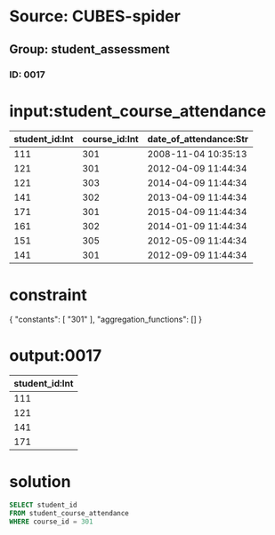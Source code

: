 # Source: CUBES-spider
## Group: student_assessment
### ID: 0017

# input:student_course_attendance

| student_id:Int | course_id:Int | date_of_attendance:Str |
|---|---|---|
| 111 | 301 | 2008-11-04 10:35:13 |
| 121 | 301 | 2012-04-09 11:44:34 |
| 121 | 303 | 2014-04-09 11:44:34 |
| 141 | 302 | 2013-04-09 11:44:34 |
| 171 | 301 | 2015-04-09 11:44:34 |
| 161 | 302 | 2014-01-09 11:44:34 |
| 151 | 305 | 2012-05-09 11:44:34 |
| 141 | 301 | 2012-09-09 11:44:34 |

# constraint

{
  "constants": [
    "301"
  ],
  "aggregation_functions": []
}

# output:0017

| student_id:Int |
|---|
| 111 |
| 121 |
| 141 |
| 171 |

# solution

```sql
SELECT student_id
FROM student_course_attendance
WHERE course_id = 301
```
